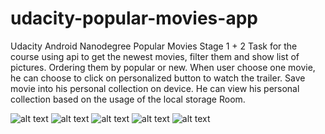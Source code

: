 # udacity-popular-movies-app
Udacity Android Nanodegree Popular Movies Stage 1 + 2
Task for the course using api to get the newest movies, filter them and show list of pictures. Ordering them by popular or new. 
When user choose one movie, he can choose to click on personalized button to watch the trailer.
Save movie into his personal collection on device.
He can view his personal collection based on the usage of the local storage Room.

![alt text](https://image.ibb.co/hOjrAz/bg_cmics.jpg)
![alt text](https://image.ibb.co/hOjrAz/bg_cmics.jpg)
![alt text](https://image.ibb.co/hOjrAz/bg_cmics.jpg)
![alt text](https://image.ibb.co/hOjrAz/bg_cmics.jpg)
![alt text](https://image.ibb.co/hOjrAz/bg_cmics.jpg)
